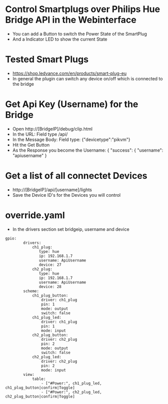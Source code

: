 # Control Smartplugs over Philips Hue Bridge API in the Webinterface
* You can add a Button to switch the Power State of the SmartPlug
* And a Indicator LED to show the current State

# Tested Smart Plugs
* https://shop.ledvance.com/en/products/smart-plug-eu
* In general the plugin can switch any device on/off which is connected to the bridge

# Get Api Key (Username) for the Bridge
* Open http://[BridgeIP]/debug/clip.html
* In the URL: Field type /api/
* In the Message Body: Field type: {"devicetype":"pikvm"}
* Hit the Get Button
* As the Response you become the Username: { "success": { "username": "apiusername" }

# Get a list of all connectet Devices
* http://[BridgeIP]/api/[username]/lights
* Save the Device ID's for the Devices you will control

# override.yaml
* In the drivers section set bridgeip, username and device
```
gpio:
        drivers:
            ch1_plug:
               type: hue
               ip: 192.168.1.7
               username: ApiUsername
               device: 27
            ch2_plug:
               type: hue
               ip: 192.168.1.7
               username: ApiUsername
               device: 28
        scheme:
            ch1_plug_button:
                driver: ch1_plug
                pin: 1
                mode: output
                switch: false
            ch1_plug_led:
                driver: ch1_plug
                pin: 1
                mode: input
            ch2_plug_button:
                driver: ch2_plug
                pin: 2
                mode: output
                switch: false
            ch2_plug_led:
                driver: ch2_plug
                pin: 2
                mode: input
        view:
            table:
                - ["#Power:", ch1_plug_led, ch1_plug_button|confirm|Toggle]
                - ["#Power:", ch2_plug_led, ch2_plug_button|confirm|Toggle]
```